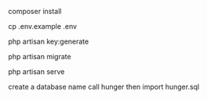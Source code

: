 composer install

cp .env.example .env

php artisan key:generate

php artisan migrate

php artisan serve

create a database name call hunger then import hunger.sql
